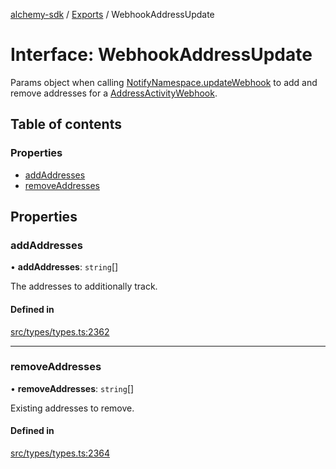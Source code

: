 [alchemy-sdk](../README.md) / [Exports](../modules.md) / WebhookAddressUpdate

# Interface: WebhookAddressUpdate

Params object when calling [NotifyNamespace.updateWebhook](../classes/NotifyNamespace.md#updatewebhook) to add and
remove addresses for a [AddressActivityWebhook](AddressActivityWebhook.md).

## Table of contents

### Properties

- [addAddresses](WebhookAddressUpdate.md#addaddresses)
- [removeAddresses](WebhookAddressUpdate.md#removeaddresses)

## Properties

### addAddresses

• **addAddresses**: `string`[]

The addresses to additionally track.

#### Defined in

[src/types/types.ts:2362](https://github.com/alchemyplatform/alchemy-sdk-js/blob/e62e5c7/src/types/types.ts#L2362)

___

### removeAddresses

• **removeAddresses**: `string`[]

Existing addresses to remove.

#### Defined in

[src/types/types.ts:2364](https://github.com/alchemyplatform/alchemy-sdk-js/blob/e62e5c7/src/types/types.ts#L2364)
